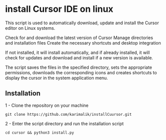 # install Cursor IDE on linux 

This script is used to automatically download, update and install the Cursor editor on Linux systems.

Check for and download the latest version of Cursor
Manage directories and installation files
Create the necessary shortcuts and desktop integration

If not installed, it will install automatically, and if already installed, it will check for updates and download and install if a new version is available.

The script saves the files in the specified directory, sets the appropriate permissions, downloads the corresponding icons and creates shortcuts to display the cursor in the system application menu.

## Installation 

1 - Clone the repository on your machine

```shell
git clone https://github.com/karimalik/installCuursor.git
```
2 - Enter the script directory and run the installation script

```shell
cd cursor && python3 install.py
```

